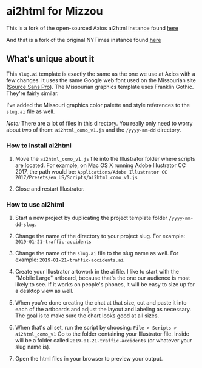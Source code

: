 # ai2html for Mizzou

This is a fork of the open-sourced Axios ai2html instance found [here](https://github.com/axioscode/ai2html)

And that is a fork of the original NYTimes instance found [here](http://ai2html.org)

## What's unique about it

This `slug.ai` template is exactly the same as the one we use at Axios with a few changes. It uses the same Google web font used on the Missourian site ([Source Sans Pro](https://fonts.google.com/specimen/Source+Sans+Pro?selection.family=Source+Sans+Pro)). The Missourian graphics template uses Franklin Gothic. They're fairly similar.

I've added the Missouri graphics color palette and style references to the `slug.ai` file as well.

_Note:_ There are a lot of files in this directory. You really only need to worry about two of them: `ai2html_como_v1.js` and the `/yyyy-mm-dd` directory.

### How to install ai2html

1. Move the `ai2html_como_v1.js` file into the Illustrator folder where scripts are located.
For example, on Mac OS X running Adobe Illustrator CC 2017, the path would be:
```Applications⁩/Adobe Illustrator CC 2017⁩/Presets⁩/en_US⁩/Scripts/ai2html_como_v1.js```

2. Close and restart Illustrator.

### How to use ai2html

1. Start a new project by duplicating the project template folder `/yyyy-mm-dd-slug`.

2. Change the name of the directory to your project slug. For example: `2019-01-21-traffic-accidents`

3. Change the name of the `slug.ai` file to the slug name as well. For example: `2019-01-21-traffic-accidents.ai`

4. Create your Illustrator artowork in the ai file. I like to start with the "Mobile Large" artboard, because that's the one our audience is most likely to see. If it works on people's phones, it will be easy to size up for a desktop view as well.

5. When you're done creating the chat at that size, cut and paste it into each of the artboards and adjust the layout and labeling as necessary. The goal is to make sure the chart looks good at all sizes.

6. When that's all set, run the script by choosing: `File > Scripts > ai2html_como_v1`
Go to the folder containing your Illustrator file. Inside will be a folder called `2019-01-21-traffic-accidents` (or whatever your slug name is).

7. Open the html files in your browser to preview your output.
